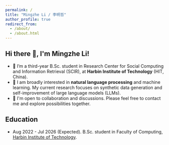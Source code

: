 ```yaml
---
permalink: /
title: "Mingzhe Li / 李明哲"
author_profile: true
redirect_from: 
  - /about/
  - /about.html
---
```


## Hi there 👋, I'm Mingzhe Li!

- 🔭 I’m a third-year B.Sc. student in Research Center for Social Computing and Information Retrieval (SCIR), at **Harbin Institute of Technology** (HIT, China).
- 🌱 I am broadly interested in **natural language processing** and machine learning. My current research focuses on synthetic data generation and self-improvement of large language models (LLMs).
- 💬 I'm open to collaboration and discussions. Please feel free to contact me and explore possibilities together.



## Education

- Aug 2022 - Jul 2026 (Expected). B.Sc. student in Faculty of Computing, [Harbin Institute of Technology](http://www.hit.edu.cn/).
